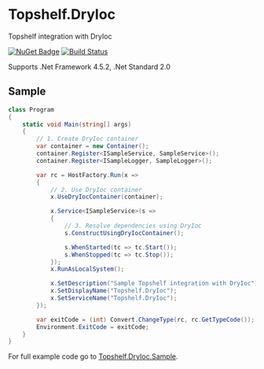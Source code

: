 # Topshelf.DryIoc
Topshelf integration with DryIoc

[![NuGet Badge](https://buildstats.info/nuget/Topshelf.DryIoc)](https://www.nuget.org/packages/Topshelf.DryIoc)
[![Build Status](https://dev.azure.com/matkul3/Topshelf.DryIoc/_apis/build/status/mat-kul.Topshelf.DryIoc?branchName=master)](https://dev.azure.com/matkul3/Topshelf.DryIoc/_build/latest?definitionId=1&branchName=master)

Supports .Net Framework 4.5.2, .Net Standard 2.0

## Sample

``` csharp
class Program
{
    static void Main(string[] args)
    {
        // 1. Create DryIoc container
        var container = new Container();
        container.Register<ISampleService, SampleService>();
        container.Register<ISampleLogger, SampleLogger>();

        var rc = HostFactory.Run(x =>
        {
            // 2. Use DryIoc container
            x.UseDryIocContainer(container);

            x.Service<ISampleService>(s =>
            {
                // 3. Resolve dependencies using DryIoc
                s.ConstructUsingDryIocContainer();

                s.WhenStarted(tc => tc.Start());
                s.WhenStopped(tc => tc.Stop());
            });
            x.RunAsLocalSystem();

            x.SetDescription("Sample Topshelf integration with DryIoc");
            x.SetDisplayName("Topshelf.DryIoc");
            x.SetServiceName("Topshelf.DryIoc");
        });

        var exitCode = (int) Convert.ChangeType(rc, rc.GetTypeCode());
        Environment.ExitCode = exitCode;
    }
}
```

For full example code go to [Topshelf.DryIoc.Sample](https://github.com/mat-kul/Topshelf.DryIoc/tree/master/Topshelf.DryIoc.Sample). 
